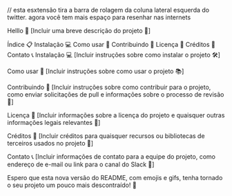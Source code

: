 // esta esxtensão tira a barra de rolagem da coluna lateral esquerda do twitter. agora você tem mais espaço para resenhar nas internets

Helllo 🚀
[Incluir uma breve descrição do projeto 📝]

Índice 📋
Instalação 💻
Como usar 🤔
Contribuindo 🤝
Licença 📝
Créditos 👏
Contato 📞
Instalação 💻
[Incluir instruções sobre como instalar o projeto 🛠️]

Como usar 🤔
[Incluir instruções sobre como usar o projeto 📚]

Contribuindo 🤝
[Incluir instruções sobre como contribuir para o projeto, como enviar solicitações de pull e informações sobre o processo de revisão 🚀]

Licença 📝
[Incluir informações sobre a licença do projeto e quaisquer outras informações legais relevantes 📖]

Créditos 👏
[Incluir créditos para quaisquer recursos ou bibliotecas de terceiros usados no projeto 🤝]

Contato 📞
[Incluir informações de contato para a equipe do projeto, como endereço de e-mail ou link para o canal do Slack 📧]

Espero que esta nova versão do README, com emojis e gifs, tenha tornado o seu projeto um pouco mais descontraído! 🎉
